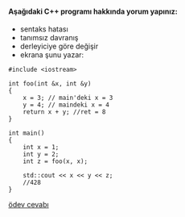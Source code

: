 #### Aşağıdaki C++ programı hakkında yorum yapınız:

+ sentaks hatası
+ tanımsız davranış
+ derleyiciye göre değişir
+ ekrana şunu yazar: 

```
#include <iostream>

int foo(int &x, int &y) 
{
	x = 3; // main'deki x = 3
	y = 4; // maindeki x = 4
	return x + y; //ret = 8
}

int main() 
{
	int x = 1;
	int y = 2;
	int z = foo(x, x);

	std::cout << x << y << z;
	//428
}

```

[ödev cevabı](https://vimeo.com/433211545)
